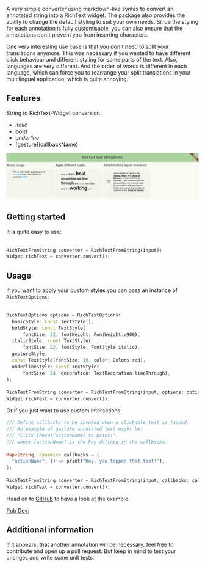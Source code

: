 A very simple converter using markdown-like syntax to convert an annotated string into a RichText
widget. The package also provides the ability to change the default styling to suit your own
needs. Since the styling for each annotation is fully customisable, you can also ensure that the
annotations don't prevent you from inserting characters.

One very interesting use case is that you don't need to split your translations anymore. This was
necessary if you wanted to have different click behaviour and different styling for some parts of
the text. Also, languages are very different. And the order of words is different in each language,
which can force you to rearrange your split translations in your multilingual application, which is
quite annoying.

## Features

String to RichText-Widget conversion.

- *italic*
- **bold**
- _underline_
- \[gesture\]\(callbackName\)

![Shows a preview of the functionality that is available.](preview.png "Package Preview Image")

## Getting started

It is quite easy to use:

```dart

RichTextFromString converter = RichTextFromString(input);
Widget richText = converter.convert();
```
## Usage

If you want to apply your custom styles you can pass an instance of `RichTextOptions`:

```dart

RichTextOptions options = RichTextOptions(
  basicStyle: const TextStyle(),
  boldStyle: const TextStyle(
      fontSize: 32, fontWeight: FontWeight.w900),
  italicStyle: const TextStyle(
      fontSize: 22, fontStyle: FontStyle.italic),
  gestureStyle:
  const TextStyle(fontSize: 10, color: Colors.red),
  underlineStyle: const TextStyle(
      fontSize: 24, decoration: TextDecoration.lineThrough),
);

RichTextFromString converter = RichTextFromString(input, options: options);
Widget richText = converter.convert();
```

Or if you just want to use custom interactions:

```dart
/// Define callbacks to be invoked when a clickable text is tapped.
/// An example of gesture annotated text might be:
/// "Click [here](actionName) to print!",
/// where [actionName] is the key defined in the callbacks.

Map<String, dynamic> callbacks = {
  "actionName": () => print("Hey, you tapped that text!"),
};

RichTextFromString converter = RichTextFromString(input, callbacks: callbacks);
Widget richText = converter.convert();
```

Head on
to [GitHub](https://github.com/devgpcodelabs/richtext_from_string/blob/main/richtext_from_string/example/richtext_from_string_example/lib/main.dart)
to have a look at the example.

[Pub Dev:](https://pub.dev/packages/richtext_from_string)

## Additional information

If it appears, that another annotation will be necessary, feel free to contribute and open up
a pull request. But keep in mind to test your changes and write some unit tests.